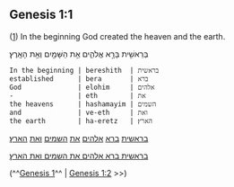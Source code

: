## Genesis 1:1

([1](http://biblehub.com/text/genesis/1-1.htm)) In the beginning God created the heaven and the earth.

בְּרֵאשִׁ֖ית בָּרָ֣א אֱלֹהִ֑ים אֵ֥ת הַשָּׁמַ֖יִם וְאֵ֥ת הָאָֽרֶץ׃

	In the beginning | bereshith  | בראשית
	established      | bera       | ברא
	God              | elohim     | אלהים
	-                | eth        | את
	the heavens      | hashamayim | השמים
	and              | ve-eth     | ואת
	the earth        | ha-eretz   | הארץ׃

[בראשית](/keys/BRAShITh) [ברא](/keys/BRA) [אלהים](/keys/ALHIM) [את](/keys/ATh) [השמים](/keys/HShMIM) [ואת](/keys/VATh) [הארץ](/keys/HARTz)׃

[בראשית ברא אלהים את השמים ואת הארץ](/keys/BRAShITh.BRA.ALHIM.ATh.HShMIM.VATh.HARTz)׃

(^^[Genesis 1](/genesis/1)^^ | [Genesis 1:2](/genesis/1/2) >>)
